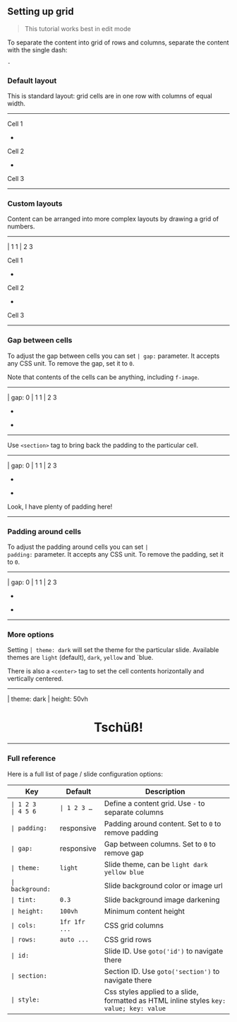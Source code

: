 ## Setting up grid

> This tutorial works best in edit mode <f-edit-icon  />

To separate the content into grid of rows and columns, separate the content with the single dash:

`-`

### Default layout

This is standard layout: grid cells are in one row with columns of equal width.

---

<f-card>Cell 1</f-card>

-

<f-card>Cell 2</f-card>

-

<f-card>Cell 3</f-card>

---

### Custom layouts

Content can be arranged into more complex layouts by drawing a grid of numbers.

---

| 1 1
| 2 3

<f-card>Cell 1</f-card>

-

<f-card>Cell 2</f-card>

-

<f-card>Cell 3</f-card>

---

### Gap between cells

To adjust the gap between cells you can set <code>| gap:</code> parameter. It accepts any CSS unit. To remove the gap, set it to `0`.

Note that contents of the cells can be anything, including `f-image`.

---

| gap: 0
| 1 1
| 2 3

<f-image src="../images/example.jpg" />

-

<f-image src="../images/example.jpg" />

-

<f-image src="../images/example.jpg" />

---

Use `<section>` tag to bring back the padding to the particular cell.

---

| gap: 0
| 1 1
| 2 3

<f-image src="../images/example.jpg" />

-

<f-image src="../images/example.jpg" />

-

<section>
Look, I have plenty of padding here!
</section>

---

### Padding around cells

To adjust the padding around cells you can set <code>| padding:</code> parameter. It accepts any CSS unit. To remove the padding, set it to `0`.

---

| gap: 0
| 1 1
| 2 3

<f-image src="../images/example.jpg" />

-

<f-image src="../images/example.jpg" />

-

<f-image src="../images/example.jpg" />

---

### More options

Setting <code>│ theme: dark</code> will set the theme for the particular slide. Available themes are `light` (default), `dark`, `yellow` and `blue.

There is also a <code>&lt;center></code> tag to set the cell contents horizontally and vertically centered.

---

| theme: dark
| height: 50vh

<center>

# Tschüß!

</center>


---

### Full reference

Here is a full list of page / slide configuration options:

Key | Default | Description
---|---|---
`\| 1 2 3`<br>`\| 4 5 6`|`\| 1 2 3 …`|Define a content grid. Use `-` to separate columns 
`\| padding:`|responsive|Padding around content. Set to `0` to remove padding 
`\| gap:`|responsive|Gap between columns. Set to `0` to remove gap 
`\| theme:`|`light`|Slide theme, can be `light dark yellow blue`
`\| background:`||Slide background color or image url
`\| tint:`|`0.3`|Slide background image darkening
`\| height:`|`100vh`|Minimum content height
`\| cols:`|`1fr 1fr ...`|CSS grid columns
`\| rows:`|`auto ...`|CSS grid rows
`\| id:`||Slide ID. Use `goto('id')` to navigate there
`\| section:`||Section ID. Use `goto('section')` to navigate there
`\| style:`||Css styles applied to a slide, formatted as HTML inline styles `key: value; key: value`

































